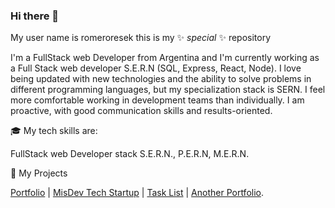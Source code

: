 ### Hi there 👋

My user name is romeroresek this is my ✨ _special_ ✨ repository<br>

I'm a FullStack web Developer from Argentina and I'm currently working as a Full Stack web developer S.E.R.N (SQL, Express, React, Node).
I love being updated with new technologies and the ability to solve problems in different programming languages, but my specialization stack is SERN.
I feel more comfortable working in development teams than individually. I am proactive, with good communication skills and results-oriented.

🎓 My tech skills are:

FullStack web Developer stack S.E.R.N., P.E.R.N, M.E.R.N.

💼 My Projects

[Portfolio](https://portafolio.ar) | [MisDev Tech Startup](https://minegociofront-production.up.railway.app) | [Task List](https://todon.up.railway.app/) | [Another Portfolio](https://portafolio.portafolio.ar).
